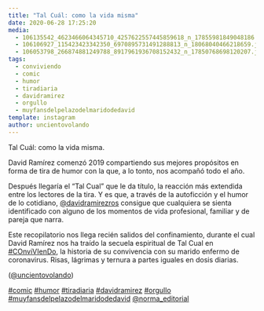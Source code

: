 ```yaml
---
title: "Tal Cuál: como la vida misma"
date: 2020-06-28 17:25:20
media: 
  - 106135542_4623466064345710_4257622557445859618_n_17855981849048186.jpg
  - 106106927_115423423342350_6970895731491288813_n_18068040466218659.jpg
  - 106053798_266874881249788_8917961936708152432_n_17850768698120207.jpg
tags: 
  - conviviendo
  - comic
  - humor
  - tiradiaria
  - davidramirez
  - orgullo
  - muyfansdelpelazodelmaridodedavid
template: instagram
author: uncientovolando
---
```


Tal Cuál: como la vida misma.

David Ramírez comenzó 2019 compartiendo sus mejores propósitos en forma de tira de humor con la que, a lo tonto, nos acompañó todo el año.

Después llegaría el “Tal Cual” que le da título, la reacción más extendida entre los lectores de la tira. Y es que, a través de la autoficción y el humor de lo cotidiano, [@davidramirezros](https://instagram.com/davidramirezros) consigue que cualquiera se sienta identificado con alguno de los momentos de vida profesional, familiar y de pareja que narra.

Este recopilatorio nos llega recién salidos del confinamiento, durante el cual David Ramírez nos ha traído la secuela espiritual de Tal Cual en [#COnviVIenDo](/tags/conviviendo), la historia de su convivencia con su marido enfermo de coronavirus. Risas, lágrimas y ternura a partes iguales en dosis diarias.

([@uncientovolando](https://instagram.com/uncientovolando))

[#comic](/tags/comic) [#humor](/tags/humor) [#tiradiaria](/tags/tiradiaria) [#davidramirez](/tags/davidramirez) [#orgullo](/tags/orgullo) [#muyfansdelpelazodelmaridodedavid](/tags/muyfansdelpelazodelmaridodedavid) [@norma_editorial](https://instagram.com/norma_editorial)
